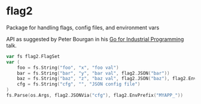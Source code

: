# flag2
Package for handling flags, config files, and environment vars

API as suggested by Peter Bourgan in his [Go for Industrial Programming](https://peter.bourgon.org/go-for-industrial-programming/#program-configuration) talk.

```go
var fs flag2.FlagSet
var (
    foo = fs.String("foo", "x", "foo val")
    bar = fs.String("bar", "y", "bar val", flag2.JSON("bar"))
    baz = fs.String("baz", "z", "baz val", flag2.JSON("baz"), flag2.Env("BAZ"))
    cfg = fs.String("cfg", "", "JSON config file")
)
fs.Parse(os.Args, flag2.JSONVia("cfg"), flag2.EnvPrefix("MYAPP_"))

```